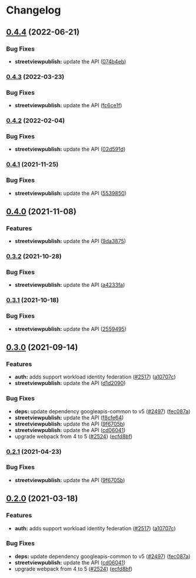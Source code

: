 # Changelog

## [0.4.4](https://github.com/googleapis/google-api-nodejs-client/compare/streetviewpublish-v0.4.3...streetviewpublish-v0.4.4) (2022-06-21)


### Bug Fixes

* **streetviewpublish:** update the API ([074b4eb](https://github.com/googleapis/google-api-nodejs-client/commit/074b4eb10d86a9904cb9834fe4b74ab5f345b706))

### [0.4.3](https://github.com/googleapis/google-api-nodejs-client/compare/streetviewpublish-v0.4.2...streetviewpublish-v0.4.3) (2022-03-23)


### Bug Fixes

* **streetviewpublish:** update the API ([fc6ce1f](https://github.com/googleapis/google-api-nodejs-client/commit/fc6ce1fbdcaead0592943694de64a7ca2126e6d7))

### [0.4.2](https://github.com/googleapis/google-api-nodejs-client/compare/streetviewpublish-v0.4.1...streetviewpublish-v0.4.2) (2022-02-04)


### Bug Fixes

* **streetviewpublish:** update the API ([02d591d](https://github.com/googleapis/google-api-nodejs-client/commit/02d591d8645b3f25c86fdb02bb7ef336b477ad31))

### [0.4.1](https://www.github.com/googleapis/google-api-nodejs-client/compare/streetviewpublish-v0.4.0...streetviewpublish-v0.4.1) (2021-11-25)


### Bug Fixes

* **streetviewpublish:** update the API ([5539850](https://www.github.com/googleapis/google-api-nodejs-client/commit/5539850022bcb3d98061e4e05c9471bf011c5690))

## [0.4.0](https://www.github.com/googleapis/google-api-nodejs-client/compare/streetviewpublish-v0.3.2...streetviewpublish-v0.4.0) (2021-11-08)


### Features

* **streetviewpublish:** update the API ([9da3875](https://www.github.com/googleapis/google-api-nodejs-client/commit/9da38751915f1a4af24032d1b78ccbeba8893d81))

### [0.3.2](https://www.github.com/googleapis/google-api-nodejs-client/compare/streetviewpublish-v0.3.1...streetviewpublish-v0.3.2) (2021-10-28)


### Bug Fixes

* **streetviewpublish:** update the API ([a4233fa](https://www.github.com/googleapis/google-api-nodejs-client/commit/a4233fa3165dd9ec3f77150d05cf07a0b638aebe))

### [0.3.1](https://www.github.com/googleapis/google-api-nodejs-client/compare/streetviewpublish-v0.3.0...streetviewpublish-v0.3.1) (2021-10-18)


### Bug Fixes

* **streetviewpublish:** update the API ([2559495](https://www.github.com/googleapis/google-api-nodejs-client/commit/2559495948d02e231bcd445b2137027789e0d7c7))

## [0.3.0](https://www.github.com/googleapis/google-api-nodejs-client/compare/streetviewpublish-v0.2.1...streetviewpublish-v0.3.0) (2021-09-14)


### Features

* **auth:** adds support workload identity federation ([#2517](https://www.github.com/googleapis/google-api-nodejs-client/issues/2517)) ([a10707c](https://www.github.com/googleapis/google-api-nodejs-client/commit/a10707c477759e7c9ef6360a2fe800856fb600c1))
* **streetviewpublish:** update the API ([d1d2090](https://www.github.com/googleapis/google-api-nodejs-client/commit/d1d20908ac8a2662fb4f8852f2704b1cb8b11471))


### Bug Fixes

* **deps:** update dependency googleapis-common to v5 ([#2497](https://www.github.com/googleapis/google-api-nodejs-client/issues/2497)) ([fec087a](https://www.github.com/googleapis/google-api-nodejs-client/commit/fec087abcf3d994dd41c3ffa0a0c12b1f9f09dae))
* **streetviewpublish:** update the API ([f8cfe64](https://www.github.com/googleapis/google-api-nodejs-client/commit/f8cfe647396e4303b383dc0c41d3fe2286114555))
* **streetviewpublish:** update the API ([9f6705b](https://www.github.com/googleapis/google-api-nodejs-client/commit/9f6705b9883df5387195dcb535b7f0780050284d))
* **streetviewpublish:** update the API ([cd06041](https://www.github.com/googleapis/google-api-nodejs-client/commit/cd06041246b89d9cc3b205e69d7c62f370b49b52))
* upgrade webpack from 4 to 5  ([#2524](https://www.github.com/googleapis/google-api-nodejs-client/issues/2524)) ([ecfd8bf](https://www.github.com/googleapis/google-api-nodejs-client/commit/ecfd8bfcd06e1beabff7ec9a8c4000222379eb8d))

### [0.2.1](https://www.github.com/googleapis/google-api-nodejs-client/compare/streetviewpublish-v0.2.0...streetviewpublish-v0.2.1) (2021-04-23)


### Bug Fixes

* **streetviewpublish:** update the API ([9f6705b](https://www.github.com/googleapis/google-api-nodejs-client/commit/9f6705b9883df5387195dcb535b7f0780050284d))

## [0.2.0](https://www.github.com/googleapis/google-api-nodejs-client/compare/streetviewpublish-v0.1.0...streetviewpublish-v0.2.0) (2021-03-18)


### Features

* **auth:** adds support workload identity federation ([#2517](https://www.github.com/googleapis/google-api-nodejs-client/issues/2517)) ([a10707c](https://www.github.com/googleapis/google-api-nodejs-client/commit/a10707c477759e7c9ef6360a2fe800856fb600c1))


### Bug Fixes

* **deps:** update dependency googleapis-common to v5 ([#2497](https://www.github.com/googleapis/google-api-nodejs-client/issues/2497)) ([fec087a](https://www.github.com/googleapis/google-api-nodejs-client/commit/fec087abcf3d994dd41c3ffa0a0c12b1f9f09dae))
* **streetviewpublish:** update the API ([cd06041](https://www.github.com/googleapis/google-api-nodejs-client/commit/cd06041246b89d9cc3b205e69d7c62f370b49b52))
* upgrade webpack from 4 to 5  ([#2524](https://www.github.com/googleapis/google-api-nodejs-client/issues/2524)) ([ecfd8bf](https://www.github.com/googleapis/google-api-nodejs-client/commit/ecfd8bfcd06e1beabff7ec9a8c4000222379eb8d))
